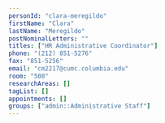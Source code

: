 ```yaml
---
personId: "clara-meregildo"
firstName: "Clara"
lastName: "Meregildo"
postNominalLetters: ""
titles: ["HR Administrative Coordinator"]
phone: "(212) 851-5276"
fax: "851-5256"
email: "cm2217@cumc.columbia.edu"
room: "508"
researchAreas: []
tagList: []
appointments: []
groups: ["admin::Administrative Staff"]
---
```

